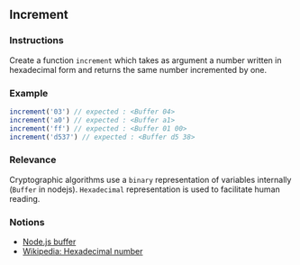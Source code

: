## Increment

### Instructions

Create a function `increment` which takes as argument a number written in hexadecimal form and returns the same number incremented by one.

### Example

```js
increment('03') // expected : <Buffer 04>
increment('a0') // expected : <Buffer a1>
increment('ff') // expected : <Buffer 01 00>
increment('d537') // expected : <Buffer d5 38>
```

### Relevance

Cryptographic algorithms use a `binary` representation of variables internally (`Buffer` in nodejs). `Hexadecimal` representation is used to facilitate human reading.

### Notions

- [Node.js buffer](https://nodejs.org/api/buffer.html)
- [Wikipedia: Hexadecimal number](https://en.wikipedia.org/wiki/Hexadecimal)

